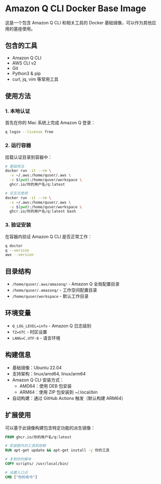 # Amazon Q CLI Docker Base Image

这是一个包含 Amazon Q CLI 和相关工具的 Docker 基础镜像，可以作为其他应用的基座使用。

## 包含的工具

- Amazon Q CLI
- AWS CLI v2
- Git
- Python3 & pip
- curl, jq, vim 等常用工具

## 使用方法

### 1. 本地认证

首先在你的 Mac 系统上完成 Amazon Q 登录：

```bash
q login --license free
```

### 2. 运行容器

挂载认证目录到容器中：

```bash
# 基础用法
docker run -it --rm \
  -v ~/.aws:/home/quser/.aws \
  -v $(pwd):/home/quser/workspace \
  ghcr.io/你的用户名/q:latest

# 交互式使用
docker run -it --rm \
  -v ~/.aws:/home/quser/.aws \
  -v $(pwd):/home/quser/workspace \
  ghcr.io/你的用户名/q:latest bash
```

### 3. 验证安装

在容器内验证 Amazon Q CLI 是否正常工作：

```bash
q doctor
q --version
aws --version
```

## 目录结构

- `/home/quser/.aws/amazonq/` - Amazon Q 全局配置目录
- `/home/quser/.amazonq/` - 工作空间配置目录
- `/home/quser/workspace` - 默认工作目录

## 环境变量

- `Q_LOG_LEVEL=info` - Amazon Q 日志级别
- `TZ=UTC` - 时区设置
- `LANG=C.UTF-8` - 语言环境

## 构建信息

- 基础镜像：Ubuntu 22.04
- 支持架构：linux/amd64, linux/arm64
- Amazon Q CLI 安装方式：
  - AMD64：使用 DEB 包安装
  - ARM64：使用 ZIP 包安装到 ~/.local/bin
- 自动构建：通过 GitHub Actions 触发（默认构建 ARM64）

## 扩展使用

可以基于此镜像构建包含特定功能的派生镜像：

```dockerfile
FROM ghcr.io/你的用户名/q:latest

# 安装额外的工具和依赖
RUN apt-get update && apt-get install -y 你的工具

# 复制你的脚本
COPY scripts/ /usr/local/bin/

# 设置入口点
CMD ["你的命令"]
```